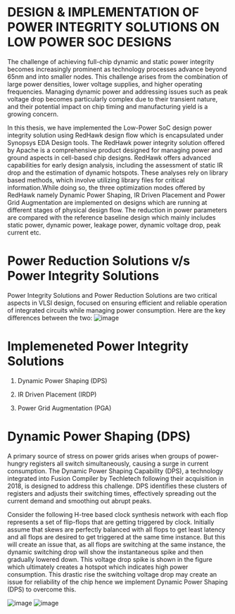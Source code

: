 # DESIGN & IMPLEMENTATION OF POWER INTEGRITY SOLUTIONS ON LOW POWER SOC DESIGNS

The challenge of achieving full-chip dynamic and static power integrity becomes increasingly prominent as technology processes advance beyond 65nm and into smaller nodes. This challenge arises from the combination of large power densities, lower voltage supplies, and higher operating frequencies. Managing dynamic power and addressing issues such as peak voltage drop becomes particularly complex due to their transient nature, and their potential impact on chip timing and manufacturing yield is
a growing concern.

In this thesis, we have implemented the Low-Power SoC design power integrity solution using RedHawk design flow which is encapsulated under Synopsys EDA Design tools.
The RedHawk power integrity solution offered by Apache is a comprehensive product designed for managing power and ground aspects in cell-based chip designs. RedHawk offers advanced capabilities for early design analysis, including the assessment of static IR drop and the estimation of dynamic hotspots. These analyses rely on library based methods, which involve utilizing library files for critical information.While doing so, the three optimization modes offered by RedHawk namely Dynamic Power Shaping, IR
Driven Placement and Power Grid Augmentation are implemented on designs which are running at different stages of physical design flow. The reduction in power parameters are compared with the reference baseline design which mainly includes static power, dynamic power, leakage power, dynamic voltage drop, peak current etc.

# Power Reduction Solutions v/s Power Integrity Solutions

Power Integrity Solutions and Power Reduction Solutions are two critical aspects in VLSI design, focused on ensuring efficient and reliable operation of integrated circuits while managing power consumption. Here are the key differences between the two:
![image](https://github.com/akash-ambekar/DESIGN-IMPLEMENTATION-OF-POWER-INTEGRITY-SOLUTIONS-ON-LOW-POWER-SOC-DESIGNS/assets/100372947/7da5301c-e15a-4a97-aa69-9bb0a5041372)


# Implemeneted Power Integrity Solutions

1.	Dynamic Power Shaping (DPS)

2.	IR Driven Placement (IRDP)
	
3.	Power Grid Augmentation (PGA)


# Dynamic Power Shaping (DPS)

A primary source of stress on power grids arises when groups of power-hungry registers all switch simultaneously, causing a surge in current consumption. The Dynamic Power Shaping Capability (DPS), a technology integrated into Fusion Compiler by Techletech following their acquisition in 2018, is designed to address this challenge. DPS identifies these clusters of registers and adjusts their switching times, effectively spreading out the current demand and smoothing out abrupt peaks.

Consider the following H-tree based clock synthesis network with each flop represents a set of flip-flops that are getting triggered by clock. Initially assume that skews are
perfectly balanced with all flops to get least latency and all flops are desired to get triggered at the same time instance. But this will create an issue that, as all flops are switching at the same instance, the dynamic switching drop will show the instantaneous spike and then gradually lowered down. This voltage drop spike is shown in the
figure which ultimately creates a hotspot which indicates high power consumption. This drastic rise the switching voltage drop may create an issue for reliability of the chip hence we implement Dynamic Power Shaping (DPS) to overcome this.

![image](https://github.com/akash-ambekar/DESIGN-IMPLEMENTATION-OF-POWER-INTEGRITY-SOLUTIONS-ON-LOW-POWER-SOC-DESIGNS/assets/100372947/5b4dfb1e-db9e-4f68-8a7b-bc03d884656d)
![image](https://github.com/akash-ambekar/DESIGN-IMPLEMENTATION-OF-POWER-INTEGRITY-SOLUTIONS-ON-LOW-POWER-SOC-DESIGNS/assets/100372947/6feb20cb-4343-42f9-a2c5-6a6a1dea01bf)










